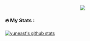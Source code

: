 ###

<div align="center">
  <img src="https://visitor-badge.laobi.icu/badge?page_id=yuneast.yuneast&"  />
</div>


<h3 align="left">🔥   My Stats :</h3>

###

[![yuneast's github stats](https://github-readme-stats.vercel.app/api?username=yuneast)](https://github.com/anuraghazra/github-readme-stats)


###